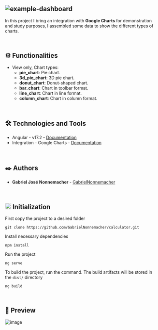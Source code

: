 ![example-dashboard](https://github.com/GabrielNonnemacher/example-dashboard/assets/87139289/7d42e14f-4798-4f2e-997a-774952ae6df7)
--------

In this project I bring an integration with **Google Charts** for demonstration and study purposes, I assembled some data to show the different types of charts.

<br/>

## ⚙️ Functionalities

* View only, Chart types:
  * **pie_chart**: Pie chart.
  * **3d_pie_chart**: 3D pie chart.
  * **donut_chart**: Donut-shaped chart.
  * **bar_chart**: Chart in toolbar format.
  * **line_chart**: Chart in line format.
  * **column_chart**: Chart in column format.

<br/>

## 🛠️ Technologies and Tools

* Angular - v17.2 - [Documentation](https://angular.dev)
* Integration - Google Charts - [Documentation](https://developers.google.com/chart)
  
<br/>

## ✒️ Authors

* **Gabriel José Nonnemacher** - [GabrielNonnemacher](https://github.com/GabrielNonnemacher)

<br/>

## <img height="20px" src="https://cdn-icons-png.flaticon.com/512/352/352163.png"> Initialization

First copy the project to a desired folder
```
git clone https://github.com/GabrielNonnemacher/calculator.git
```
Install necessary dependencies
```
npm install
```
Run the project
```
ng serve
```
To build the project, run the command. The build artifacts will be stored in the `dist/` directory
```
ng build
```

<br/>

## 👀 Preview
![image](https://github.com/GabrielNonnemacher/example-dashboard/assets/87139289/00251fc2-4d4d-4ef9-94b6-b3c85fbd7b47)


